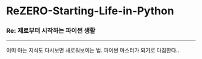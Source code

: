 # ReZERO-Starting-Life-in-Python
### Re: 제로부터 시작하는 파이썬 생활
***
이미 아는 지식도 다시보면 새로워보이는 법.
파이썬 마스터가 되기로 다짐한다..
